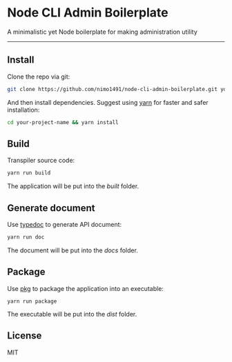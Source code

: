 # Node CLI Admin Boilerplate

A minimalistic yet Node boilerplate for making administration utility

---

## Install

Clone the repo via git:

```bash
git clone https://github.com/nimo1491/node-cli-admin-boilerplate.git your-project-name
```

And then install dependencies. Suggest using [yarn](https://github.com/yarnpkg/yarn) for faster and safer installation:

```bash
cd your-project-name && yarn install
```

## Build

Transpiler source code:

```bash
yarn run build
```

The application will be put into the *built* folder.

## Generate document

Use [typedoc](https://github.com/TypeStrong/typedoc) to generate API document:

```bash
yarn run doc
```

The document will be put into the *docs* folder.

## Package

Use [pkg](https://github.com/zeit/pkg) to package the application into an executable:

```
yarn run package
```

The executable will be put into the *dist* folder.

## License

MIT
